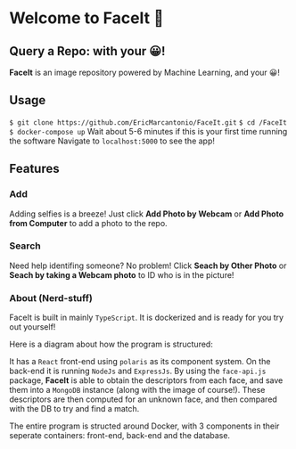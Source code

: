 
# Welcome to FaceIt 👋

## Query a Repo: with your 😀!

**FaceIt** is an image repository powered by Machine Learning, and your 😀!

## Usage

`$ git clone https://github.com/EricMarcantonio/FaceIt.git`
`$ cd /FaceIt`
`$ docker-compose up`
 Wait about 5-6 minutes if this is your first time running the software
 Navigate to `localhost:5000` to see the app!


## Features
### Add
Adding selfies is a breeze! Just click **Add Photo by Webcam** or **Add Photo from Computer** to add a photo to the repo.
### Search 
Need help identifing someone? No problem! Click **Seach by Other Photo** or **Seach by taking a Webcam photo** to ID who is in the picture!

### About (Nerd-stuff)
FaceIt is built in mainly `TypeScript`. It is dockerized and is ready for you try out yourself!

Here is a diagram about how the program is structured:

It has a `React` front-end using `polaris` as its component system. On the back-end it is running `NodeJs` and `ExpressJs`. By using the `face-api.js` package, **FaceIt** is able to obtain the descriptors from each face, and save them into a `MongoDB` instance (along with the image of course!).  These descriptors are then computed for an unknown face, and then compared with the DB to try and find a match.

The entire program is structed around Docker, with 3 components in their seperate containers: front-end, back-end and the database.


<!--stackedit_data:
eyJoaXN0b3J5IjpbMTI2MjU3NDM5MywtMTAxMzAzMjY1LDg5OD
g1NjIxNV19
-->
